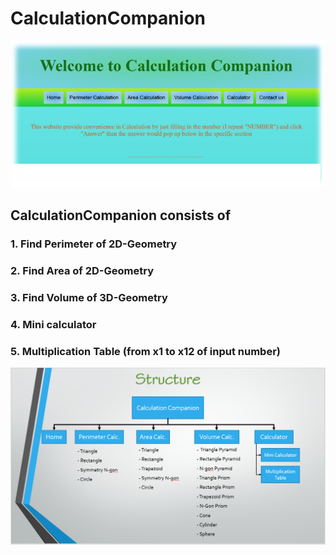 # CalculationCompanion

![alt text](https://github.com/Kriss321k/portfolio/blob/main/public/CalculationWebMain.png)

## CalculationCompanion consists of
### 1. Find Perimeter of 2D-Geometry
### 2. Find Area of 2D-Geometry
### 3. Find Volume of 3D-Geometry
### 4. Mini calculator
### 5. Multiplication Table (from x1 to x12 of input number)

![alt text](https://github.com/Kriss321k/portfolio/blob/main/public/CalculationWebStructure.PNG)
